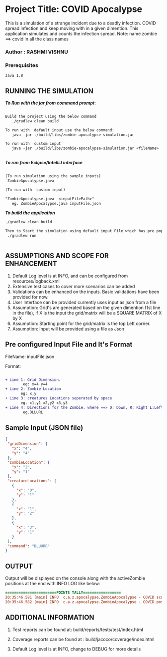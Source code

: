  
# Project Title: COVID Apocalypse

This is a simulation of a strange incident due to a deadly infection. COVID spread infection and keep moving with in a given dimention. This application simulates and counts the infection spread. 
Note: name zombie ==> covid in all the class names

### Author : RASHMI VISHNU
 
### Prerequisites

```
Java 1.8
```
## RUNNING THE SIMULATION

**_To Run with the jar from command prompt_**:

```diff

Build the project using the below command
   ./gradlew clean build

To run with  default input use the below command: 
   java -jar ./build/libs/zombie-apocalypse-simulation.jar

To run with  custom input
   java -jar ./build/libs/zombie-apocalypse-simulation.jar <fileName>
      
```
**_To run from Eclipse/IntelliJ interface_**

```diff

(To run simulation using the sample inputs)
 ZombieApocalypse.java 

(To run with  custom input)

"ZombieApocalypse.java  <inputFilePath>"
   eg. ZombieApocalypse.java inputFile.json

```


**_To build the application_**
```diff
./gradlew clean build

Then to Start the simulation using default input File which has pre populated test data
 ./gradlew run
  
```
## ASSUMPTIONS AND SCOPE FOR ENHANCEMENT

1. Default Log level is at INFO, and can be configured from resources/logback.xml 
1. Extensive test cases to cover more scenarios can be added
1. Validations can be enhanced on the inputs. Basic validations have been provided for now.
1. User Interface can be provided currently uses input as json from a file
1. Assumption: Grid's are generated based on the given dimention (1st line in the file), if X is the input the grid/matrix will be a SQUARE MATRIX of X by X
1. Assumption: Starting point for the grid/matrix is the top Left corner.
1. Assumption: Input will be provided using a file as Json

## Pre configured Input File and It's Format

FileName: inputFile.json

Format:
```diff

+ Line 1: Grid Dimension.  
        eg: x=4 y=4
+ Line 2: Zombie Location 
       eg: x,y 
+ Line 3: creatures Locations seperated by space 
       eg. x1,y1 x2,y2 x3,y3 
+ Line 4: Directions for the Zombie. where ==> D: Down, R: Right L:Left and U: UP 
        eg.DLLURL  
  ```
## Sample Input (JSON file)

 ```json
{
  "gridDimension": {
    "x": "4",
    "y": "4"
  },
  "zombieLocation": {
    "x": "2",
    "y": "1"
  },
  "creatureLocations": [
    {
      "x": "0",
      "y": "1"
    },
    {
      "x": "1",
      "y": "2"
    },
    {
      "x": "3",
      "y": "1"
    }
  ],
  "command": "DLUURR"
}

  ```

 ## OUTPUT 
 
 Output will be displayed on the console along with the activeZombie positions at the end with INFO LOG like below:
 
 
  ```diff
=======================POINTS TALLY=================
20:35:46.581 [main] INFO  c.a.z.apocalypse.ZombieApocalypse - COVID score : [ 3 ]
20:35:46.582 [main] INFO  c.a.z.apocalypse.ZombieApocalypse - COVID positions [ (1,2)(0,1)(3,1)(2,1) ]

 ```

 ## ADDITIONAL INFORMATION
 
1. Test reports can be found at:
 build/reports/tests/test/index.html
 
  
2. Coverage reports can be found at :
   build/jacoco/coverage/index.html
   
3. Default Log level is at INFO, change to DEBUG for more details

      
    
